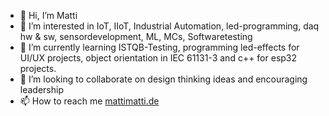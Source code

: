 - 👋 Hi, I’m Matti
- 👀 I’m interested in IoT, IIoT, Industrial Automation, led-programming, daq hw & sw, sensordevelopment, ML, MCs, Softwaretesting   
- 🌱 I’m currently learning ISTQB-Testing, programming led-effects for UI/UX projects, object orientation in IEC 61131-3 and c++ for esp32 projects.
- 💞️ I’m looking to collaborate on design thinking ideas and encouraging leadership
- 📫 How to reach me [mattimatti.de](https://pages.github.com/)

<!---
MajaMatti/MajaMatti is a ✨ special ✨ repository because its `README.md` (this file) appears on your GitHub profile.
You can click the Preview link to take a look at your changes.
--->
